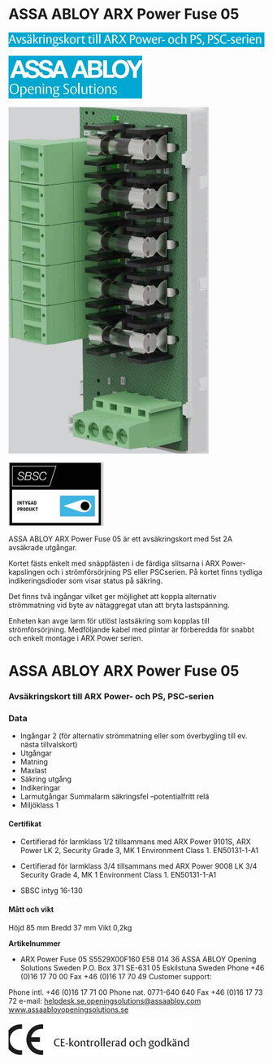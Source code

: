# ASSA ABLOY ARX Power Fuse 05

![](images/_page_0_Picture_1.jpeg)

![](images/_page_0_Picture_2.jpeg)

![](images/_page_0_Picture_3.jpeg)

![](images/_page_0_Figure_4.jpeg)

ASSA ABLOY ARX Power Fuse 05 är ett avsäkringskort med 5st 2A avsäkrade utgångar.

Kortet fästs enkelt med snäppfästen i de färdiga slitsarna i ARX Power-kapslingen och i strömförsörjning PS eller PSCserien. På kortet finns tydliga indikeringsdioder som visar status på säkring.

Det finns två ingångar vilket ger möjlighet att koppla alternativ strömmatning vid byte av nätaggregat utan att bryta lastspänning.

Enheten kan avge larm för utlöst lastsäkring som kopplas till strömförsörjning. Medföljande kabel med plintar är förberedda för snabbt och enkelt montage i ARX Power serien.

# ASSA ABLOY ARX Power Fuse 05

### Avsäkringskort till ARX Power- och PS, PSC-serien

### **Data**

- Ingångar 2 (för alternativ strömmatning eller som överbygling till ev. nästa tillvalskort)
- Utgångar
- Matning
- Maxlast
- Säkring utgång
- Indikeringar
- Larmutgångar Summalarm säkringsfel –potentialfritt relä
- Miljöklass 1

#### **Certifikat**

- Certifierad för larmklass 1/2 tillsammans med ARX Power 9101S, ARX Power
LK 2, Security Grade 3, MK 1 Environment Class 1. EN50131-1-A1

- Certifierad för larmklass 3/4 tillsammans med ARX Power 9008 LK 3/4 Security Grade 4, MK 1 Environment Class 1. EN50131-1-A1
- SBSC intyg 16-130

#### **Mått och vikt**

Höjd 85 mm Bredd 37 mm Vikt 0,2kg

**Artikelnummer**

- ARX Power Fuse 05 S5529X00F160 E58 014 36
ASSA ABLOY Opening Solutions Sweden P.O. Box 371 SE-631 05 Eskilstuna Sweden Phone +46 (0)16 17 70 00 Fax +46 (0)16 17 70 49 Customer support:

Phone intl. +46 (0)16 17 71 00 Phone nat. 0771-640 640 Fax +46 (0)16 17 73 72 e-mail: helpdesk.se.openingsolutions@assaabloy.com www.assaabloyopeningsolutions.se

![](images/_page_1_Picture_23.jpeg)